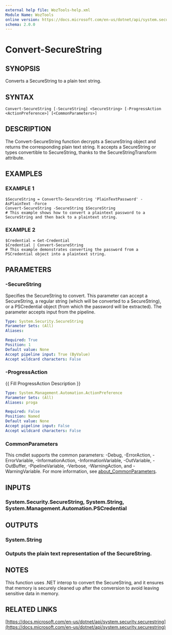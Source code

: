 ```yaml
---
external help file: WozTools-help.xml
Module Name: WozTools
online version: https://docs.microsoft.com/en-us/dotnet/api/system.security.securestring
schema: 2.0.0
---
```


# Convert-SecureString

## SYNOPSIS
Converts a SecureString to a plain text string.

## SYNTAX

```
Convert-SecureString [-SecureString] <SecureString> [-ProgressAction <ActionPreference>] [<CommonParameters>]
```

## DESCRIPTION
The Convert-SecureString function decrypts a SecureString object and returns the corresponding plain text string.
It accepts a SecureString or types convertible to SecureString, thanks to the SecureStringTransform attribute.

## EXAMPLES

### EXAMPLE 1
```
$SecureString = ConvertTo-SecureString 'PlainTextPassword' -AsPlainText -Force
Convert-SecureString -SecureString $SecureString
# This example shows how to convert a plaintext password to a SecureString and then back to a plaintext string.
```

### EXAMPLE 2
```
$Credential = Get-Credential
$Credential | Convert-SecureString
# This example demonstrates converting the password from a PSCredential object into a plaintext string.
```

## PARAMETERS

### -SecureString
Specifies the SecureString to convert.
This parameter can accept a SecureString, a regular string (which will be converted to a SecureString), or a PSCredential object (from which the password will be extracted).
The parameter accepts input from the pipeline.

```yaml
Type: System.Security.SecureString
Parameter Sets: (All)
Aliases:

Required: True
Position: 1
Default value: None
Accept pipeline input: True (ByValue)
Accept wildcard characters: False
```

### -ProgressAction
{{ Fill ProgressAction Description }}

```yaml
Type: System.Management.Automation.ActionPreference
Parameter Sets: (All)
Aliases: proga

Required: False
Position: Named
Default value: None
Accept pipeline input: False
Accept wildcard characters: False
```

### CommonParameters
This cmdlet supports the common parameters: -Debug, -ErrorAction, -ErrorVariable, -InformationAction, -InformationVariable, -OutVariable, -OutBuffer, -PipelineVariable, -Verbose, -WarningAction, and -WarningVariable. For more information, see [about_CommonParameters](http://go.microsoft.com/fwlink/?LinkID=113216).

## INPUTS

### System.Security.SecureString, System.String, System.Management.Automation.PSCredential
## OUTPUTS

### System.String
### Outputs the plain text representation of the SecureString.
## NOTES
This function uses .NET interop to convert the SecureString, and it ensures that memory is securely cleaned up after the conversion to avoid leaving sensitive data in memory.

## RELATED LINKS

[https://docs.microsoft.com/en-us/dotnet/api/system.security.securestring](https://docs.microsoft.com/en-us/dotnet/api/system.security.securestring)

